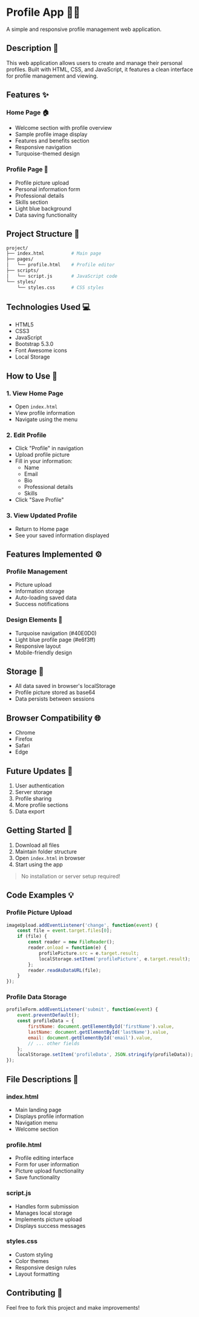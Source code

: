 # Profile App 🧑‍💼

A simple and responsive profile management web application.

## Description 📝

This web application allows users to create and manage their personal profiles. Built with HTML, CSS, and JavaScript, it features a clean interface for profile management and viewing.

## Features ✨

### Home Page 🏠
- Welcome section with profile overview
- Sample profile image display
- Features and benefits section
- Responsive navigation
- Turquoise-themed design

### Profile Page 👤
- Profile picture upload
- Personal information form
- Professional details
- Skills section
- Light blue background
- Data saving functionality

## Project Structure 📂
```bash
project/
├── index.html          # Main page
├── pages/
│   └── profile.html    # Profile editor
├── scripts/
│   └── script.js       # JavaScript code
└── styles/
    └── styles.css      # CSS styles
```

## Technologies Used 💻
- HTML5
- CSS3
- JavaScript
- Bootstrap 5.3.0
- Font Awesome icons
- Local Storage

## How to Use 📘

### 1. View Home Page
- Open `index.html`
- View profile information
- Navigate using the menu

### 2. Edit Profile
- Click "Profile" in navigation
- Upload profile picture
- Fill in your information:
  - Name
  - Email
  - Bio
  - Professional details
  - Skills
- Click "Save Profile"

### 3. View Updated Profile
- Return to Home page
- See your saved information displayed

## Features Implemented ⚙️

### Profile Management
- Picture upload
- Information storage
- Auto-loading saved data
- Success notifications

### Design Elements 🎨
- Turquoise navigation (#40E0D0)
- Light blue profile page (#e6f3ff)
- Responsive layout
- Mobile-friendly design

## Storage 💾
- All data saved in browser's localStorage
- Profile picture stored as base64
- Data persists between sessions

## Browser Compatibility 🌐
- Chrome
- Firefox
- Safari
- Edge

## Future Updates 🚀
1. User authentication
2. Server storage
3. Profile sharing
4. More profile sections
5. Data export

## Getting Started 🎯

1. Download all files
2. Maintain folder structure
3. Open `index.html` in browser
4. Start using the app

> No installation or server setup required!

## Code Examples 💡

### Profile Picture Upload
```javascript
imageUpload.addEventListener('change', function(event) {
    const file = event.target.files[0];
    if (file) {
        const reader = new FileReader();
        reader.onload = function(e) {
            profilePicture.src = e.target.result;
            localStorage.setItem('profilePicture', e.target.result);
        };
        reader.readAsDataURL(file);
    }
});
```

### Profile Data Storage
```javascript
profileForm.addEventListener('submit', function(event) {
    event.preventDefault();
    const profileData = {
        firstName: document.getElementById('firstName').value,
        lastName: document.getElementById('lastName').value,
        email: document.getElementById('email').value,
        // ... other fields
    };
    localStorage.setItem('profileData', JSON.stringify(profileData));
});
```

## File Descriptions 📄

### index.html
- Main landing page
- Displays profile information
- Navigation menu
- Welcome section

### profile.html
- Profile editing interface
- Form for user information
- Picture upload functionality
- Save functionality

### script.js
- Handles form submission
- Manages local storage
- Implements picture upload
- Displays success messages

### styles.css
- Custom styling
- Color themes
- Responsive design rules
- Layout formatting

## Contributing 🤝
Feel free to fork this project and make improvements!
